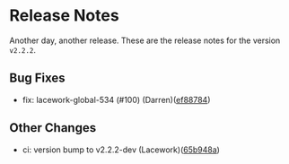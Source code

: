 # Release Notes
Another day, another release. These are the release notes for the version `v2.2.2`.

## Bug Fixes
* fix: lacework-global-534 (#100) (Darren)([ef88784](https://github.com/lacework/terraform-azure-activity-log/commit/ef88784f08fc14e45df5cfe49d95c575c8870c13))
## Other Changes
* ci: version bump to v2.2.2-dev (Lacework)([65b948a](https://github.com/lacework/terraform-azure-activity-log/commit/65b948a9a495d15815199c2ca653a5cfaa15a1c1))
